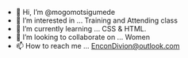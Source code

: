 - 👋 Hi, I’m @mogomotsigumede
- 👀 I’m interested in ... Training and Attending class
- 🌱 I’m currently learning ... CSS & HTML.
- 💞️ I’m looking to collaborate on ... Women 
- 📫 How to reach me ... EnconDivion@outlook.com

<!---
mogomotsigumede/mogomotsigumede is a ✨ special ✨ repository because its `README.md` (this file) appears on your GitHub profile.
You can click the Preview link to take a look at your changes.
--->
